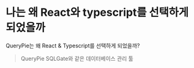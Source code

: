 # 나는 왜 React와 typescript를 선택하게 되었을까

QueryPie는 왜 React & Typescript를 선택하게 되었을까?

> QueryPie 
SQLGate와 같은 데이터베이스 관리 툴

